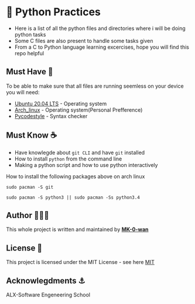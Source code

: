 # :snake: Python Practices
* Here is a list of all the python files and directories where i will be doing python tasks
* Some C files are also present to handle some tasks given<br>
* From a C to Python language learning excercises, hope you will find this repo helpful<br>

## Must Have 🧰
To be able to make sure that all files are running seemless on your device you will need:
  * [Ubuntu 20.04 LTS](http://releases.ubuntu.com/14.04/) - Operating system<br>
  * [Arch_linux](https://archlinux.org/download/) - Operating system(Personal Prefference)<br>
  * [Pycodestyle](https://pypi.org/project/pycodestyle/) - Syntax checker<br>

## Must Know :coffee:
* Have knowlegde about `git CLI` and have `git` installed
* How to install `python` from the command line
* Making a python script and how to use python interactively

How to install the following packages above on arch linux
```
sudo pacman -S git
```
```
sudo pacman -S python3 || sudo pacman -Ss python3.4
```

## Author 🧑🏿‍💻
This whole project is written and maintained by [**MK-0-wan**](https://github.com/Mk-0-wan)

## License 💼
This project is licensed under the MIT License - see here [MIT](https://github.com/Mk-0-wan/License.md)

## Acknowlegdments ⚓
ALX-Software Engeneering School


